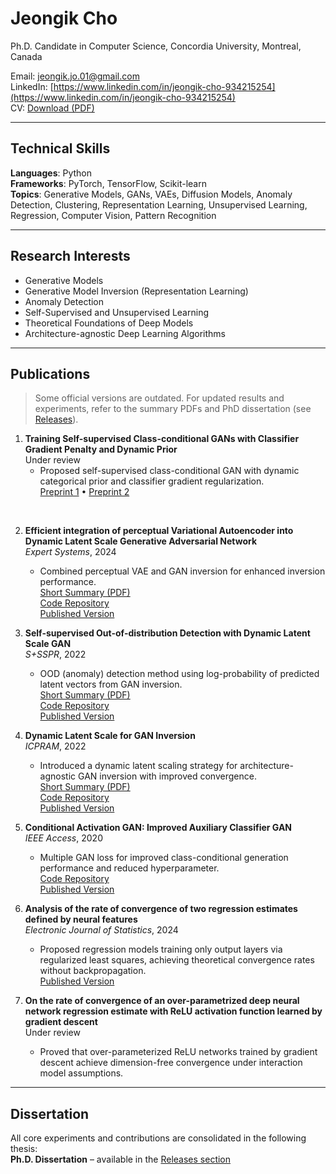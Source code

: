 # Jeongik Cho

Ph.D. Candidate in Computer Science, Concordia University, Montreal, Canada

Email: [jeongik.jo.01@gmail.com](mailto:jeongik.jo.01@gmail.com)  
LinkedIn: [https://www.linkedin.com/in/jeongik-cho-934215254](https://www.linkedin.com/in/jeongik-cho-934215254)  
CV: [Download (PDF)](https://github.com/jeongik-jo/jeongik-jo.github.io/blob/main/Jeongik_Cho_CV.pdf)

---

## Technical Skills

**Languages**: Python  
**Frameworks**: PyTorch, TensorFlow, Scikit-learn  
**Topics**: Generative Models, GANs, VAEs, Diffusion Models, Anomaly Detection, Clustering, Representation Learning, Unsupervised Learning, Regression, Computer Vision, Pattern Recognition


---

## Research Interests

- Generative Models
- Generative Model Inversion (Representation Learning)
- Anomaly Detection
- Self-Supervised and Unsupervised Learning
- Theoretical Foundations of Deep Models
- Architecture-agnostic Deep Learning Algorithms

---

## Publications  
> Some official versions are outdated. For updated results and experiments, refer to the summary PDFs and PhD dissertation (see [Releases](https://github.com/jeongik-jo/jeongik-jo.github.io/releases)).

1. **Training Self-supervised Class-conditional GANs with Classifier Gradient Penalty and Dynamic Prior**  
   Under review  
   - Proposed self-supervised class-conditional GAN with dynamic categorical prior and classifier gradient regularization.  
   [Preprint 1](https://vixra.org/abs/2307.0121) • [Preprint 2](https://vixra.org/abs/2409.0063)

<br>

2. **Efficient integration of perceptual Variational Autoencoder into Dynamic Latent Scale Generative Adversarial Network**  
   *Expert Systems*, 2024  
   - Combined perceptual VAE and GAN inversion for enhanced inversion performance.  
   [Short Summary (PDF)](./PVDGAN_short.pdf)  
   [Code Repository](https://github.com/jeongik-jo/PVDGAN)  
   [Published Version](https://onlinelibrary.wiley.com/doi/full/10.1111/exsy.13618)

3. **Self-supervised Out-of-distribution Detection with Dynamic Latent Scale GAN**  
   *S+SSPR*, 2022  
   - OOD (anomaly) detection method using log-probability of predicted latent vectors from GAN inversion.  
   [Short Summary (PDF)](./AnoDLSGAN_short.pdf)  
   [Code Repository](https://github.com/jeongik-jo/AnoDLSGAN)  
   [Published Version](https://link.springer.com/chapter/10.1007/978-3-031-23028-8_12)

4. **Dynamic Latent Scale for GAN Inversion**  
   *ICPRAM*, 2022  
   - Introduced a dynamic latent scaling strategy for architecture-agnostic GAN inversion with improved convergence.  
   [Short Summary (PDF)](./DLSGAN_short.pdf)  
   [Code Repository](https://github.com/jeongik-jo/DLSGAN)  
   [Published Version](https://www.scitepress.org/Link.aspx?doi=10.5220/0010816800003122)

5. **Conditional Activation GAN: Improved Auxiliary Classifier GAN**  
   *IEEE Access*, 2020  
   - Multiple GAN loss for improved class-conditional generation performance and reduced hyperparameter.  
   [Code Repository](https://github.com/jeongik-jo/CAGAN)  
   [Published Version](https://ieeexplore.ieee.org/abstract/document/9274378)

6. **Analysis of the rate of convergence of two regression estimates defined by neural features**  
   *Electronic Journal of Statistics*, 2024  
   - Proposed regression models training only output layers via regularized least squares, achieving theoretical convergence rates without backpropagation.  
   [Published Version](https://projecteuclid.org/journals/electronic-journal-of-statistics/volume-18/issue-1/Analysis-of-the-rate-of-convergence-of-two-regression-estimates/10.1214/23-EJS2207.full)

7. **On the rate of convergence of an over-parametrized deep neural network regression estimate with ReLU activation function learned by gradient descent**  
   Under review  
   - Proved that over-parameterized ReLU networks trained by gradient descent achieve dimension-free convergence under interaction model assumptions.

<be>
   
<hr>

## Dissertation

All core experiments and contributions are consolidated in the following thesis:  
**Ph.D. Dissertation** – available in the [Releases section](https://github.com/jeongik-jo/jeongik-jo.github.io/releases)
